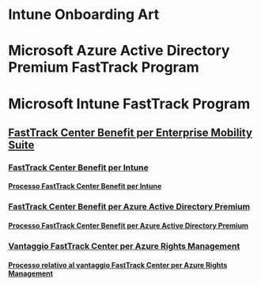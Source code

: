 # Intune Onboarding Art
# Microsoft Azure Active Directory Premium FastTrack Program
# Microsoft Intune FastTrack Program
## [FastTrack Center Benefit per Enterprise Mobility Suite](FastTrack_Center_Benefit_for_Enterprise_Mobility_Suite.md)
### [FastTrack Center Benefit per Intune](FastTrack_Center_Benefit_for_Intune.md)
#### [Processo FastTrack Center Benefit per Intune](FastTrack_Center_Benefit_Process_for_Intune.md)
### [FastTrack Center Benefit per Azure Active Directory Premium](FastTrack_Center_Benefit_for_Azure_Active_Directory_Premium.md)
#### [Processo FastTrack Center Benefit per Azure Active Directory Premium ](FastTrack_Center_Benefit_Process_for_Azure_Active_Directory_Premium_.md)
### [Vantaggio FastTrack Center per Azure Rights Management](FastTrack_Center_Benefit_for_Azure_Rights_Management.md)
#### [Processo relativo al vantaggio FastTrack Center per Azure Rights Management](FastTrack_Center_Benefit_Process_for_Azure_Rights_Management.md)

